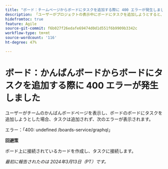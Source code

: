 ```yaml
---
title: "ボード：チームページからボードにタスクを追加する際に 400 エラーが発生しました"
description: 「ユーザーがプロジェクトの表示中にボードにタスクを追加しようとすると、タスクは追加されず、エラーが表示されます。回避策はあります。」
hidefromtoc: true
feature: Agile
source-git-commit: f6b027f26edafe69474d0d1d551f6b9909b3342c
workflow-type: tm+mt
source-wordcount: '116'
ht-degree: 47%

---
```



# ボード：かんばんボードからボードにタスクを追加する際に 400 エラーが発生しました

ユーザーがチームのかんばんボードページを表示し、ボードのボードにタスクを追加しようとした場合、タスクは追加されず、次のエラーが表示されます。

エラー：「400: undefined /boards-service/graphql」

**回避策**

ボード上に接続されているカードを作成し、タスクに接続します。

_最初に報告されたのは 2024年3月13日（PT）です。_
